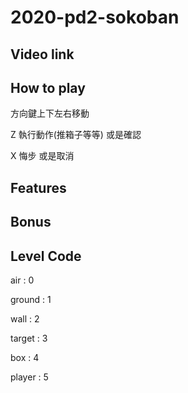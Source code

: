 # 2020-pd2-sokoban
## Video link
## How to play
方向鍵上下左右移動

Z 執行動作(推箱子等等) 或是確認

X 悔步 或是取消
## Features
## Bonus
## Level Code
air : 0

ground : 1

wall : 2

target : 3

box : 4

player : 5

